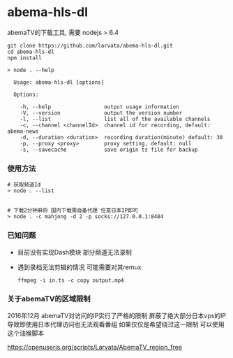# abema-hls-dl

abemaTV的下载工具, 需要 nodejs > 6.4

```
git clone https://github.com/larvata/abema-hls-dl.git
cd abema-hls-dl
npm install
```

```
> node . --help

  Usage: abema-hls-dl [options]

  Options:

    -h, --help                 output usage information
    -V, --version              output the version number
    -l, --list                 list all of the available channels
    -c, --channel <channelId>  channel id for recording, default: abema-news
    -d, --duration <duration>  recording duration(minute) default: 30
    -p, --proxy <proxy>        proxy setting, default: null
    -s, --savecache            save origin ts file for backup

```


### 使用方法

```
# 获取频道Id
> node . --list


# 下载2分钟麻将 国内下载需自备代理 任意日本IP即可
> node . -c mahjong -d 2 -p socks://127.0.0.1:8484

```

  
### 已知问题

+ 目前没有实现Dash模块 部分频道无法录制
+ 遇到录档无法剪辑的情况 可能需要对其remux

    `ffmpeg -i in.ts -c copy output.mp4`


### 关于abemaTV的区域限制

2016年12月 abemaTV对访问的IP实行了严格的限制 屏蔽了绝大部分日本vps的IP 导致即使用日本代理访问也无法观看番组
如果仅仅是希望绕过这一限制 可以使用这个油猴脚本

https://openuserjs.org/scripts/Larvata/AbemaTV_region_free